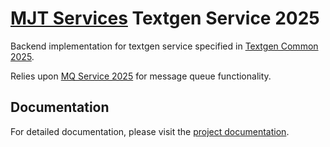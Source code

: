 # [MJT Services](https://github.com/mjt-services) Textgen Service 2025

Backend implementation for textgen service specified in [Textgen Common 2025](https://github.com/mjt-services/textgen-common-2025).


Relies upon [MQ Service 2025](https://github.com/mjt-services/mq-service-2025) for message queue functionality.


## Documentation

For detailed documentation, please visit the [project documentation](https://mjt-services.github.io/textgen-service-2025/).

